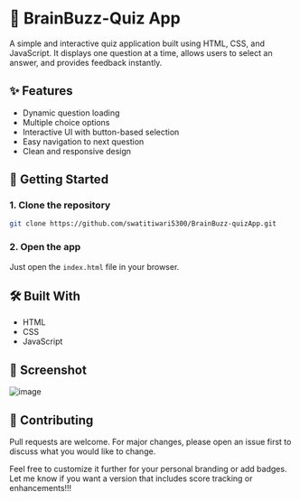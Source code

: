 # 🧠 BrainBuzz-Quiz App

A simple and interactive quiz application built using HTML, CSS, and JavaScript. It displays one question at a time, allows users to select an answer, and provides feedback instantly.

## ✨ Features

- Dynamic question loading
- Multiple choice options
- Interactive UI with button-based selection
- Easy navigation to next question
- Clean and responsive design

## 🚀 Getting Started

### 1. Clone the repository
```bash
git clone https://github.com/swatitiwari5300/BrainBuzz-quizApp.git
```

### 2. Open the app
Just open the `index.html` file in your browser.

## 🛠️ Built With

- HTML
- CSS
- JavaScript

## 📸 Screenshot

![image](https://github.com/user-attachments/assets/afba63ca-31be-40e6-86ae-c256e3d89482)


## 🤝 Contributing

Pull requests are welcome. For major changes, please open an issue first to discuss what you would like to change.

Feel free to customize it further for your personal branding or add badges. Let me know if you want a version that includes score tracking or enhancements!!!
